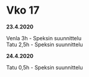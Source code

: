 # Vko 17

**23.4.2020**

Venla 3h - Speksin suunnittelu  
Tatu 2,5h - Speksin suunnittelu

**24.4.2020**

Tatu 0,5h - Speksin suunnittelu